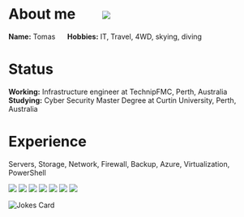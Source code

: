 # About me &nbsp;&nbsp;&nbsp;&nbsp;&nbsp;&nbsp; ![](https://komarev.com/ghpvc/?username=Gogo72&color=blue)
**Name:** Tomas &nbsp;&nbsp;&nbsp;&nbsp;
**Hobbies:** IT, Travel, 4WD, skying, diving
# Status
**Working:** Infrastructure engineer at TechnipFMC, Perth, Australia  
**Studying:** Cyber Security Master Degree at Curtin University, Perth, Australia  
# Experience
Servers, Storage, Network, Firewall, Backup, Azure, Virtualization, PowerShell  

![](https://img.shields.io/badge/lenovo%20laptop-E2231A?style=for-the-badge&logo=lenovo&logoColor=white) ![](https://img.shields.io/badge/Microsoft-666666?style=for-the-badge&logo=microsoft&logoColor=white)
![](https://img.shields.io/badge/VMware-231f20?style=for-the-badge&logo=VMware&logoColor=white) ![](https://img.shields.io/badge/VirtualBox-21416b?style=for-the-badge&logo=VirtualBox&logoColor=white)
![](https://img.shields.io/badge/Docker-2CA5E0?style=for-the-badge&logo=docker&logoColor=white) ![](https://img.shields.io/badge/kubernetes-326ce5.svg?&style=for-the-badge&logo=kubernetes&logoColor=white) 
![](https://img.shields.io/badge/powershell-5391FE?style=for-the-badge&logo=powershell&logoColor=white)

![Jokes Card](https://readme-jokes.vercel.app/api)  
